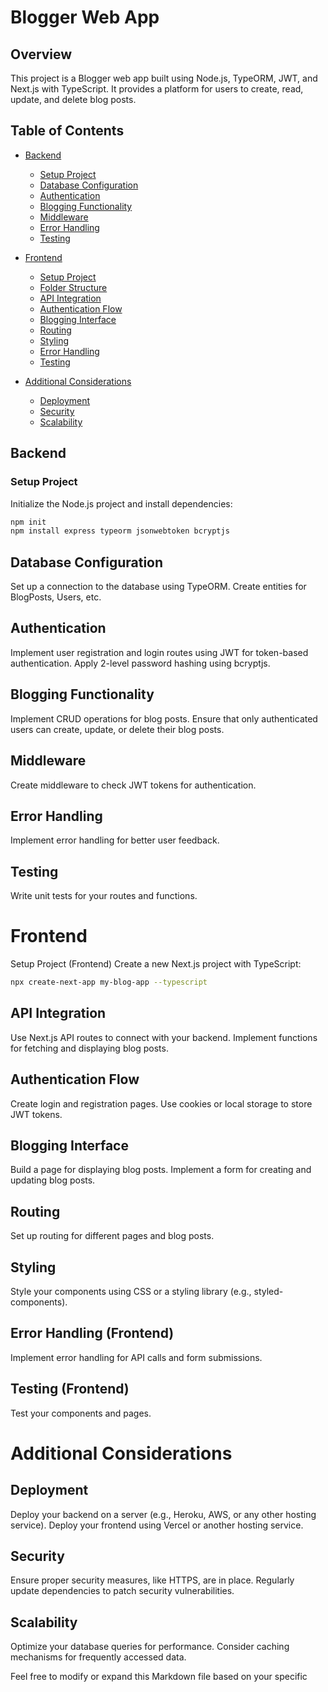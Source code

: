 # Blogger Web App

## Overview

This project is a Blogger web app built using Node.js, TypeORM, JWT, and Next.js with TypeScript. It provides a platform for users to create, read, update, and delete blog posts.

## Table of Contents

- [Backend](#backend)

  - [Setup Project](#setup-project)
  - [Database Configuration](#database-configuration)
  - [Authentication](#authentication)
  - [Blogging Functionality](#blogging-functionality)
  - [Middleware](#middleware)
  - [Error Handling](#error-handling)
  - [Testing](#testing)

- [Frontend](#frontend)

  - [Setup Project](#setup-project-frontend)
  - [Folder Structure](#folder-structure)
  - [API Integration](#api-integration)
  - [Authentication Flow](#authentication-flow)
  - [Blogging Interface](#blogging-interface)
  - [Routing](#routing)
  - [Styling](#styling)
  - [Error Handling](#error-handling-frontend)
  - [Testing](#testing-frontend)

- [Additional Considerations](#additional-considerations)
  - [Deployment](#deployment)
  - [Security](#security)
  - [Scalability](#scalability)

## Backend

### Setup Project

Initialize the Node.js project and install dependencies:

```bash
npm init
npm install express typeorm jsonwebtoken bcryptjs
```

## Database Configuration

Set up a connection to the database using TypeORM. Create entities for BlogPosts, Users, etc.

## Authentication

Implement user registration and login routes using JWT for token-based authentication. Apply 2-level password hashing using bcryptjs.

## Blogging Functionality

Implement CRUD operations for blog posts. Ensure that only authenticated users can create, update, or delete their blog posts.

## Middleware

Create middleware to check JWT tokens for authentication.

## Error Handling

Implement error handling for better user feedback.

## Testing

Write unit tests for your routes and functions.

# Frontend

Setup Project (Frontend)
Create a new Next.js project with TypeScript:

```bash
npx create-next-app my-blog-app --typescript
```

## API Integration

Use Next.js API routes to connect with your backend. Implement functions for fetching and displaying blog posts.

## Authentication Flow

Create login and registration pages. Use cookies or local storage to store JWT tokens.

## Blogging Interface

Build a page for displaying blog posts. Implement a form for creating and updating blog posts.

## Routing

Set up routing for different pages and blog posts.

## Styling

Style your components using CSS or a styling library (e.g., styled-components).

## Error Handling (Frontend)

Implement error handling for API calls and form submissions.

## Testing (Frontend)

Test your components and pages.

# Additional Considerations

## Deployment

Deploy your backend on a server (e.g., Heroku, AWS, or any other hosting service). Deploy your frontend using Vercel or another hosting service.

## Security

Ensure proper security measures, like HTTPS, are in place. Regularly update dependencies to patch security vulnerabilities.

## Scalability

Optimize your database queries for performance. Consider caching mechanisms for frequently accessed data.

Feel free to modify or expand this Markdown file based on your specific
